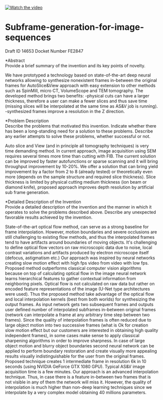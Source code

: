 [![Watch the video](https://img.youtube.com/vi/DuxXRWH5Ex0/hqdefault.jpg)](https://www.youtube.com/watch?v=DuxXRWH5Ex0&feature=youtu.be)

# Subframe-generation-for-image-sequences

Draft ID  14653   Docket Number  FE2847  

*Abstract  
Provide a brief summary of the invention and its key points of novelty.    

We have prototyped a technology based on state-of-the-art deep neural networks allowing to synthesize nonexistent frames in-between the original frames for AutoSlice&View approach with easy extension to other methods such as SpinMill, micro CT, VolumeScope and TEM tomography. 
The developed method brings two benefits:
-physical cuts can have a larger thickness, therefore a user can make a fewer slices and thus save time (missing slices will be interpolated at the same time as AS&V job is running).
-synthesized frames improve a resolution in the Z direction. 

*Problem Description  
Describe the problems that motivated this invention. Indicate whether there has been a long-standing need for a solution to these problems. Describe any earlier attempts to solve these problems, whether successful or not.   

Auto slice and View (and in principle all tomography techniques) is very time demanding method. In current approach, image acquisition using SEM requires several times more time than cutting with FIB.
The current solution can be improved by faster autofunctions or sparse scanning and it will bring throughput improvement by 10-20%. We offer a solution that can bring yield improvement by a factor from 2 to 8 (already tested) or theoretically even more (depends on the sample structure and required slice thickness). Slice thickness is limited by physical cutting medium thickness (ion beam or diamond knife), proposed approach improves depth resolution by artificial sub frame generation.
  
*Detailed Description of the Invention  
Provide a detailed description of the invention and the manner in which it operates to solve the problems described above. Describe any unexpected favorable results achieved by the invention.   

State-of-the-art optical flow method, can serve as a strong baseline for frame interpolation. However, motion boundaries and severe occlusions are still challenging to existing flow methods, and thus the interpolated frames tend to have artifacts around boundaries of moving objects. It's challenging to define optical flow vectors on raw microscopic data due to noise, local contrast variations and artifacts produced by electron microscope itself (defocus, astigmatism etc.)
Our approach was inspired by neural networks creating slow motion effect with high fps video from video with low fps. Proposed method outperforms classical computer vision algorithms because on top of calculating optical flow in the image neural network learns hierarchical features to gather contextual information from neighboring pixels. Optical flow is not calculated on raw data but rather on encoded feature representations of the image (U-Net type architectures were used). 
Thus the proposed method take advantage of the optical flow and local interpolation kernels (best from both worlds) for synthesizing the output frames.
As input network gets two subsequent frames and outputs user defined number of interpolated subframes in-between original frames (network can interpolate a frame at any arbitrary time step between two frames). 
Since the quality of interpolation frames is often reduced due to large object motion into two successive frames (what is Ok for creation slow motion effect but our customers are interested in obtaining high quality independent frames), in some cases make sense to apply classical sharpening algorithms in order to improve sharpness. In case of large object motion and blurry object boundaries second neural network can be applied to perform boundary restoration and create visually more appealing results visually indistinguishable for the user from the original frames.
Proposed technique creates 1 intermediate frame in resolution 6k in 10 seconds (using NVIDIA GeForce GTX 1080 GPU). Typical AS&V image acquisition time is a few minutes.
Our approach is an advanced interpolation technique. Thus, in case there is a feature in-between two frames that is not visible in any of them the network will miss it. However, the quality of interpolation is much higher than non-deep learning techniques since we interpolate by a very complex model obtaining 40 millions parameters. 
